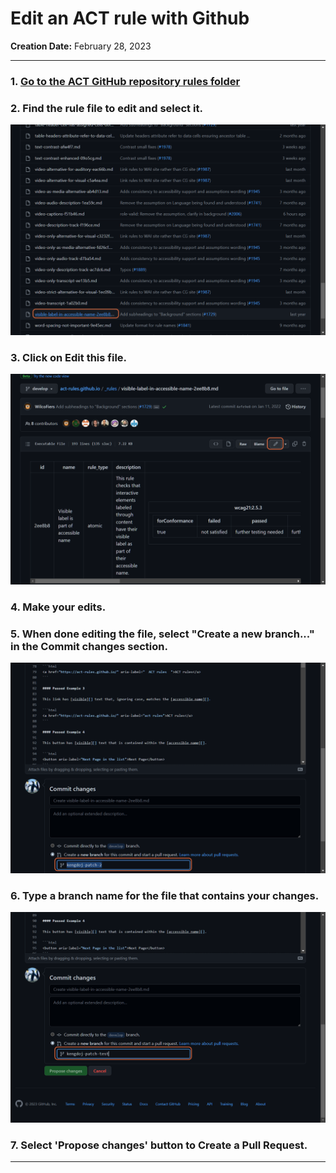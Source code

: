 # Edit an ACT rule with Github

__Creation Date:__ February 28, 2023  

***

### 1. [Go to the ACT GitHub repository rules folder](https://github.com/act-rules/act-rules.github.io/tree/develop/_rules)

### 2. Find the rule file to edit and select it.
![A sample file is selected from the rules folder.](/images/folderfilelist.png)

### 3. Click on Edit this file.
![The edit button, which looks like a pencil, is highlighted. ](/images/editbutton.png)

### 4. Make your edits.

### 5. When done editing the file, select "Create a new branch..." in the Commit changes section.
![The second radio button, Create a new branch, is selected.](/images/createnewbranch.png)


### 6. Type a branch name for the file that contains your changes.
![A text input field, below the selected "Create new branch" radio button, has a branch name entered.](/images/enterbranch.png)

### 7. Select 'Propose changes' button to Create a Pull Request.


***

